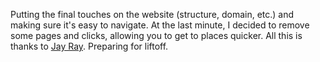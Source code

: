 
Putting the final touches on the website (structure, domain, etc.) and making sure it's easy to navigate. At the last minute, I decided to remove some pages and clicks, allowing you to get to places quicker. All this is thanks to [Jay Ray][1]. Preparing for liftoff.

[1]:	https://engineeredeloquence.com